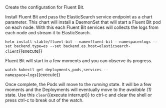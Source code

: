 Create the configuration for Fluent Bit.

Install Fluent Bit and pass the ElasticSearch service endpoint as a chart parameter. This chart will install a DaemonSet that will start a Fluent Bit pod on each node. With this each Fluent Bit services will collects the logs from each node and stream it to ElasticSearch.

`helm install stable/fluent-bit --name=fluent-bit --namespace=logs --set backend.type=es --set backend.es.host=elasticsearch-client`{{execute}}

Fluent Bit will start in a few moments and you can observe its progress.

`watch kubectl get deployments,pods,services --namespace=logs`{{execute}}

Once complete, the Pods will move to the _running_ state. It will be a few moments and the Deployments will eventually move to the _available (1)_ state. Use this ```clear```{{execute interrupt}} to ctrl-c and clear the shell or press ctrl-c to break out of the watch.
